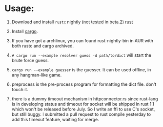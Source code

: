 # Usage: 

1. Download and install `rustc` nightly (not tested in beta.2) [rust](http://www.rust-lang.org/)

2. Install [cargo](https://github.com/rust-lang/cargo). 

3. If you have got a archlinux, you can found rust-nightly-bin in AUR with both rustc and cargo archived.

3. `# cargo run --example resolver guess -d path/to/dict` will start the brute force guess.

4. `cargo run --example guesser` is the guesser. It can be used offline, in any hangman-like game.

5. preprocess is the pre-process program for formatting the dict file. don't touch it.

6. there is a dummy timeout mechanism in httpconnector.rs since rust-lang is in developing status and timeout 
for socket will be shipped in rust 1.1 which won't be released before July. So I write an ffi to use C's 
socket, but still buggy. I submitted a pull request to rust compile yesterday to add this timeout feature, 
waiting for merge.
